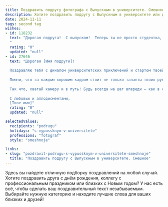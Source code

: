 ```yaml
---
title: Поздравить подругу фотографа с Выпускным в университете. Смешное
description: Хотите поздравить подругу с Выпускным в университете или другим праздником? Наш ИИ создаст незабываемое поздравление, а вы обязательно выделитесь среди других.  
date: 2024-11-11
tags: second tag
wishes:
- id: 118232
  text: "Дорогая подруга!  С выпуском!  Теперь ты не просто студентка, а дипломированный фотограф – значит,  готовься к шквалу заказов на фотосессии с котами и выпускниками (желательно, чтобы коты были в мантиях!).  Пусть твоя карьера будет яркой, как твоя вспышка, и  пусть клиенты  платят тебе  столько, сколько ты стоишь (а ты, поверь,  стоишь целое состояние, хотя бы потому, что терпела мои бесконечные селфи!).  Поздравляю с заслуженным отдыхом (перед тем, как ты начнешь работать без выходных)!
  "
  rating: "0"
  updated: "null"
- id: 27646
  text: "Дорогая [Имя подруги]!
  
  Поздравляю тебя с финалом университетских приключений и стартом твоей фотоколлекции жизни! Теперь ты не просто фотограф, а выпускник, который умеет делать снимки так же круто, как и чуваки на лужайке в Instagram!
  
  Помни, что за каждым хорошим кадром стоит не только таланты твоих рук, но и умение уговорить модель не морщить нос и не закрывать глаза. И пусть твоя жизнь будет полна ярких кадров, веселых моментов и безумных идей для фотосессий!
  
  Так что, хватай камеру и в путь! Будь всегда на шаг впереди — как в съемке, так и в жизни! Поздравляю, выпускница! Желаю творческих взлетов и только положительных экспозиций!
  
  С любовью и аплодисментами,
  [Твое имя]"
  rating: "0"
  updated: "null"

selectedValues:
  recipients: "podrugu"
  holidays: "s-vypussknym-v-universitete"
  professions: "fotograf"
  style: "smeshnoje"

links:
- slug: "pozdravit-podrugu-s-vypussknym-v-universitete-smeshnoje"
  title: "Поздравить подругу с Выпускным в университете. Смешное"
---
```


Здесь вы найдете отличную подборку поздравлений на любой случай.
Хотите поздравить друга с днём рождения, коллегу с профессиональным праздником или близких с Новым годом? У нас есть всё, чтобы сделать ваш поздравительный текст незабываемым. Выбирайте нужную категорию и находите лучшие слова для ваших близких и друзей!
